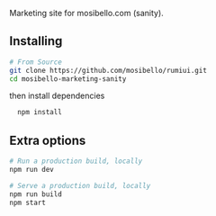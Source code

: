 Marketing site for mosibello.com (sanity).

## Installing

```bash
# From Source
git clone https://github.com/mosibello/rumiui.git
cd mosibello-marketing-sanity
```

then install dependencies

```bash
  npm install
```

## Extra options

```bash
# Run a production build, locally
npm run dev

# Serve a production build, locally
npm run build
npm start
```
